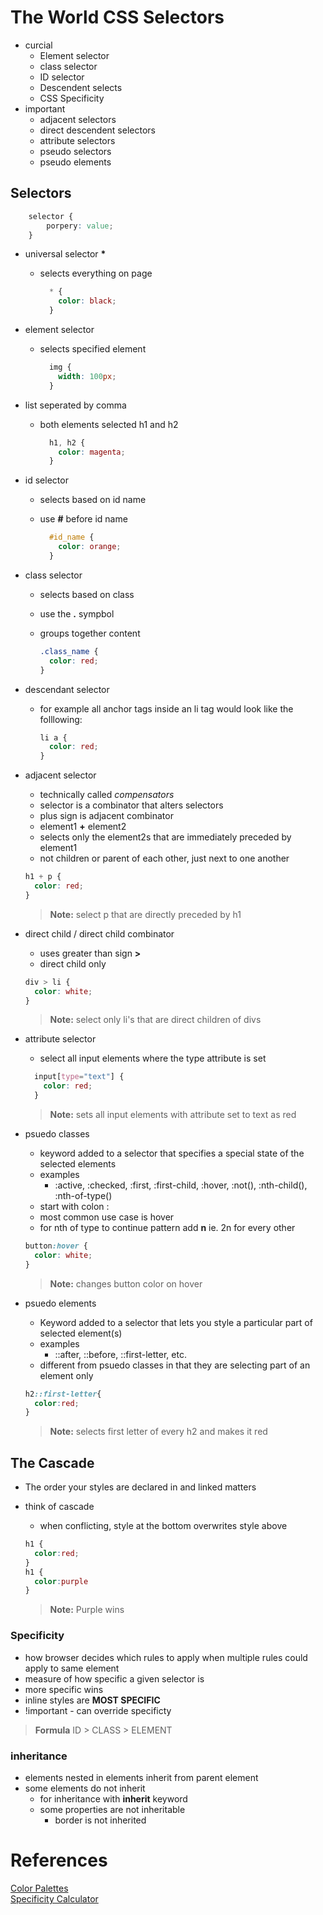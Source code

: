 # The World CSS Selectors

- curcial
  - Element selector
  - class selector
  - ID selector
  - Descendent selects
  - CSS Specificity
- important
  - adjacent selectors
  - direct descendent selectors
  - attribute selectors
  - pseudo selectors
  - pseudo elements

## Selectors

```CSS
    selector {
        porpery: value;
    }
```

- universal selector **\***

  - selects everything on page

    ```CSS
      * {
        color: black;
      }
    ```

- element selector

  - selects specified element

    ```CSS
      img {
        width: 100px;
      }
    ```

- list seperated by comma

  - both elements selected h1 and h2
    ```CSS
      h1, h2 {
        color: magenta;
      }
    ```

- id selector

  - selects based on id name
  - use **\#** before id name

    ```CSS
      #id_name {
        color: orange;
      }
    ```

- class selector

  - selects based on class
  - use the **.** sympbol
  - groups together content

    ```CSS
    .class_name {
      color: red;
    }
    ```

- descendant selector

  - for example all anchor tags inside an li tag would look like the folllowing:

    ```CSS
    li a {
      color: red;
    }
    ```

- adjacent selector

  - technically called _compensators_
  - selector is a combinator that alters selectors
  - plus sign is adjacent combinator
  - element1 **+** element2
  - selects only the element2s that are immediately preceded by element1
  - not children or parent of each other, just next to one another

  ```CSS
  h1 + p {
    color: red;
  }
  ```

  > **Note:** select p that are directly preceded by h1

- direct child / direct child combinator

  - uses greater than sign **>**
  - direct child only

  ```CSS
  div > li {
    color: white;
  }
  ```

  > **Note:** select only li's that are direct children of divs

- attribute selector

  - select all input elements where the type attribute is set

  ```CSS
    input[type="text"] {
      color: red;
    }
  ```

  > **Note:** sets all input elements with attribute set to text as red

- psuedo classes

  - keyword added to a selector that specifies a special state of the selected elements
  - examples
    - :active, :checked, :first, :first-child, :hover, :not(), :nth-child(), :nth-of-type()
  - start with colon :
  - most common use case is hover
  - for nth of type to continue pattern add **n** ie. 2n for every other

  ```CSS
  button:hover {
    color: white;
  }
  ```

  > **Note:** changes button color on hover

- psuedo elements

  - Keyword added to a selector that lets you style a particular part of selected element(s)
  - examples
    - ::after, ::before, ::first-letter, etc.
  - different from psuedo classes in that they are selecting part of an element only

  ```CSS
  h2::first-letter{
    color:red;
  }
  ```

  > **Note:** selects first letter of every h2 and makes it red
  > <br>

## The Cascade

- The order your styles are declared in and linked matters
- think of cascade

  - when conflicting, style at the bottom overwrites style above

  ```CSS
  h1 {
    color:red;
  }
  h1 {
    color:purple
  }
  ```

  > **Note:** Purple wins

### Specificity

- how browser decides which rules to apply when multiple rules could apply to same element
- measure of how specific a given selector is
- more specific wins
- inline styles are **MOST SPECIFIC**
- !important - can override specificty

> **Formula**
> ID > CLASS > ELEMENT

### inheritance

- elements nested in elements inherit from parent element
- some elements do not inherit
  - for inheritance with **inherit** keyword
  - some properties are not inheritable
    - border is not inherited

# References

[Color Palettes](https://coolors.co/palettes/trending) <br>
[Specificity Calculator](https://specificity.keegan.st/) <br>
